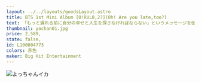 ```yaml
---
layout: ../../layouts/goodsLayout.astro
title: BTS 1st Mini Album [O!RUL8,2?](Oh! Are you late,too?)
text: 「もっと遅れる前に自分の幸せと人生を探さなければならない」というメッセージを伝える今作品を防弾少年団は同級生という友情を交わす間ではなく、踏み上げなければならないライバルと思われる現実という切膜した人生が10代に残した傷と不幸を歌う。
thumbnail: yochan01.jpg
price: 2,589,
state: false,
id: L100004773
colors: 赤色
maker: Big Hit Entertainment
---
```


![よっちゃんイカ](/images/yochan01.jpg)
